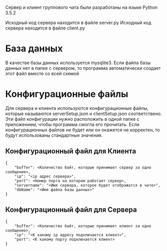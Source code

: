 Сервер и клиент группового чата были разработаны на языке Python 3.5.2

Исходный код сервера находится в файле server.py
Исходный код сервера находится в файле client.py

# База данных
В качестве базы данных используется mysqlite3. Если файла базы данных нет в папке с сервером, то программа автоматически создает этот файл вместе со всей схемой
# Конфигурационные файлы
Для сервера и клиента используются конфигурационные файлы, которые называются serverSetup.json и clientSetup.json соответствено. Эти файл конфигурации нужно расположить в одной папке с приложением, чтобы программа смогла его прочитать. Если конфигурационных файлов не будет или он окажется не корректен, то будут использованы стандартные значения.
## Конфигурационный файл для Клиента
```
{
    "buffer": <Количество байт, которые принимает сервер за одно сообщение>,
    "ip": "<ip адрес сервера>",
    "port": <Номер порта на котором работает сервер>,
    "servername": "<Имя сервера, которое будет отображатся в чате>",
    "dbName": "<Имя файла базы данных>"
}
```
## Конфигурационный файл для Сервера
```
{
    "buffer": <Количество байт, которые принимает клиент за одно сообщение>,
    "ip": "<К какому ip адресу подключается клиент>",
    "port": <К какому порту подключается клиент>
}
```